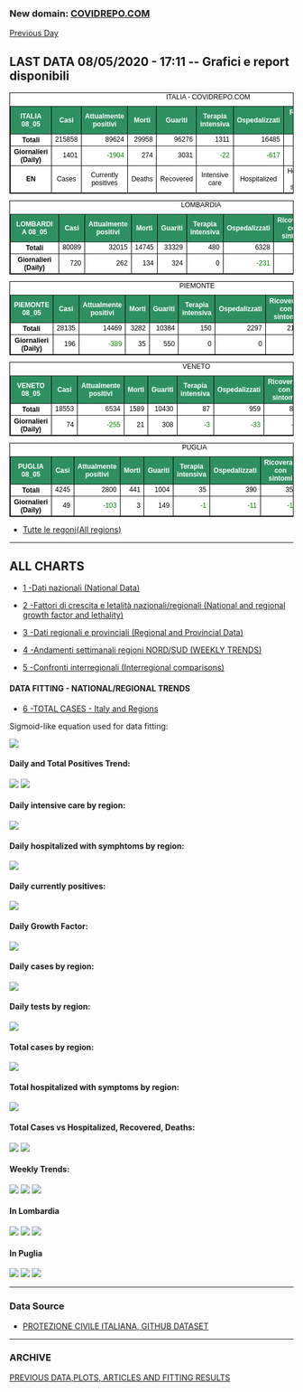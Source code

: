 <!-- start -->
### New domain: <a href="http://www.covidrepo.com/">COVIDREPO.COM</a>
[Previous Day](/index_07_05.md)
## LAST DATA 08/05/2020 - 17:11 -- Grafici e report disponibili

<table style=" color:black; font-size:12; font-family:arial; text-align:center; " cellpadding="2.5" cellspacing="0" border="1" bordercolor="black" bgcolor="#FFFFFF">
<caption>ITALIA - COVIDREPO.COM</caption>
<tr style="color:#FFFFFF;background:#2E9061">
<th>ITALIA 08_05</th>
<th>Casi</th>
<th>Attualmente positivi</th>
<th>Morti</th>
<th>Guariti</th>
<th>Terapia intensiva</th>
<th>Ospedalizzati</th>
<th>Ricoverati con sintomi</th>
<th>Isolamento domiciliare</th>
<th>Tamponi</th>
</tr>
<tr>
<th>Totali</th>
<td align="right"> 215858</td>
<td align="right"> 89624</td>
<td align="right"> 29958</td>
<td align="right"> 96276</td>
<td align="right"> 1311</td>
<td align="right"> 16485</td>
<td align="right"> 15174</td>
<td align="right"> 73139</td>
<td align="right"> 2381288</td>
</tr>
<tr>
<th>Giornalieri (Daily)</th>
<td align="right"> 1401</td>
<td align="right" style=" color:green; "> -1904</td>
<td align="right"> 274</td>
<td align="right"> 3031</td>
<td align="right" style=" color:green; "> -22</td>
<td align="right" style=" color:green; "> -617</td>
<td align="right" style=" color:green; "> -595</td>
<td align="right" style=" color:green; "> -1287</td>
<td align="right"> 70359</td>
</tr>
<tr>
<th>EN</th>
<td>Cases</td>
<td>Currently positives</td>
<td>Deaths</td>
<td>Recovered</td>
<td>Intensive care</td>
<td>Hospitalized</td>
<td>Hospitalized with symptoms</td>
<td>Home isolation</td>
<td>Tests</td>
</tr>
</table>

<table style=" color:black; font-size:12; font-family:arial; text-align:center; " cellpadding="2.5" cellspacing="0" border="1" bordercolor="black" bgcolor="#FFFFFF">
<caption>LOMBARDIA</caption>
<tr style="color:#FFFFFF;background:#2E9061">
<th>LOMBARDIA 08_05</th>
<th>Casi</th>
<th>Attualmente positivi</th>
<th>Morti</th>
<th>Guariti</th>
<th>Terapia intensiva</th>
<th>Ospedalizzati</th>
<th>Ricoverati con sintomi</th>
<th>Isolamento domiciliare</th>
<th>Tamponi</th>
</tr>
<tr>
<th>Totali</th>
<td align="right"> 80089</td>
<td align="right"> 32015</td>
<td align="right"> 14745</td>
<td align="right"> 33329</td>
<td align="right"> 480</td>
<td align="right"> 6328</td>
<td align="right"> 5848</td>
<td align="right"> 25687</td>
<td align="right"> 455294</td>
</tr>
<tr>
<th>Giornalieri (Daily)</th>
<td align="right"> 720</td>
<td align="right"> 262</td>
<td align="right"> 134</td>
<td align="right"> 324</td>
<td align="right"> 0</td>
<td align="right" style=" color:green; "> -231</td>
<td align="right" style=" color:green; "> -231</td>
<td align="right"> 493</td>
<td align="right"> 15488</td>
</tr>
</table>

<table style=" color:black; font-size:12; font-family:arial; text-align:center; " cellpadding="2.5" cellspacing="0" border="1" bordercolor="black" bgcolor="#FFFFFF">
<caption>PIEMONTE</caption>
<tr style="color:#FFFFFF;background:#2E9061">
<th>PIEMONTE 08_05</th>
<th>Casi</th>
<th>Attualmente positivi</th>
<th>Morti</th>
<th>Guariti</th>
<th>Terapia intensiva</th>
<th>Ospedalizzati</th>
<th>Ricoverati con sintomi</th>
<th>Isolamento domiciliare</th>
<th>Tamponi</th>
</tr>
<tr>
<th>Totali</th>
<td align="right"> 28135</td>
<td align="right"> 14469</td>
<td align="right"> 3282</td>
<td align="right"> 10384</td>
<td align="right"> 150</td>
<td align="right"> 2297</td>
<td align="right"> 2147</td>
<td align="right"> 12172</td>
<td align="right"> 194584</td>
</tr>
<tr>
<th>Giornalieri (Daily)</th>
<td align="right"> 196</td>
<td align="right" style=" color:green; "> -389</td>
<td align="right"> 35</td>
<td align="right"> 550</td>
<td align="right"> 0</td>
<td align="right"> 0</td>
<td align="right"> 0</td>
<td align="right" style=" color:green; "> -389</td>
<td align="right"> 6527</td>
</tr>
</table>

<table style=" color:black; font-size:12; font-family:arial; text-align:center; " cellpadding="2.5" cellspacing="0" border="1" bordercolor="black" bgcolor="#FFFFFF">
<caption>VENETO</caption>
<tr style="color:#FFFFFF;background:#2E9061">
<th>VENETO 08_05</th>
<th>Casi</th>
<th>Attualmente positivi</th>
<th>Morti</th>
<th>Guariti</th>
<th>Terapia intensiva</th>
<th>Ospedalizzati</th>
<th>Ricoverati con sintomi</th>
<th>Isolamento domiciliare</th>
<th>Tamponi</th>
</tr>
<tr>
<th>Totali</th>
<td align="right"> 18553</td>
<td align="right"> 6534</td>
<td align="right"> 1589</td>
<td align="right"> 10430</td>
<td align="right"> 87</td>
<td align="right"> 959</td>
<td align="right"> 872</td>
<td align="right"> 5575</td>
<td align="right"> 410212</td>
</tr>
<tr>
<th>Giornalieri (Daily)</th>
<td align="right"> 74</td>
<td align="right" style=" color:green; "> -255</td>
<td align="right"> 21</td>
<td align="right"> 308</td>
<td align="right" style=" color:green; "> -3</td>
<td align="right" style=" color:green; "> -33</td>
<td align="right" style=" color:green; "> -30</td>
<td align="right" style=" color:green; "> -222</td>
<td align="right"> 10406</td>
</tr>
</table>

<table style=" color:black; font-size:12; font-family:arial; text-align:center; " cellpadding="2.5" cellspacing="0" border="1" bordercolor="black" bgcolor="#FFFFFF">
<caption>PUGLIA</caption>
<tr style="color:#FFFFFF;background:#2E9061">
<th>PUGLIA 08_05</th>
<th>Casi</th>
<th>Attualmente positivi</th>
<th>Morti</th>
<th>Guariti</th>
<th>Terapia intensiva</th>
<th>Ospedalizzati</th>
<th>Ricoverati con sintomi</th>
<th>Isolamento domiciliare</th>
<th>Tamponi</th>
</tr>
<tr>
<th>Totali</th>
<td align="right"> 4245</td>
<td align="right"> 2800</td>
<td align="right"> 441</td>
<td align="right"> 1004</td>
<td align="right"> 35</td>
<td align="right"> 390</td>
<td align="right"> 355</td>
<td align="right"> 2410</td>
<td align="right"> 72796</td>
</tr>
<tr>
<th>Giornalieri (Daily)</th>
<td align="right"> 49</td>
<td align="right" style=" color:green; "> -103</td>
<td align="right"> 3</td>
<td align="right"> 149</td>
<td align="right" style=" color:green; "> -1</td>
<td align="right" style=" color:green; "> -11</td>
<td align="right" style=" color:green; "> -10</td>
<td align="right" style=" color:green; "> -92</td>
<td align="right"> 1852</td>
</tr>
</table>


- [Tutte le regoni(All regions)](/Tables/regionsTable_08_05.md)

---

## ALL CHARTS

- [1 -Dati nazionali (National Data)](/RUN_08_05/RUN0/RUN.html)

- [2 -Fattori di crescita e letalità nazionali/regionali (National and regional growth factor and lethality)](/RUN_08_05/RUN6/RUN.html)

- [3 -Dati regionali e provinciali (Regional and Provincial Data)](/RUN_08_05/RUN2/RUN.html)

- [4 -Andamenti settimanali regioni NORD/SUD (WEEKLY TRENDS)](/RUN_08_05/RUN5/RUN.html)

- [5 -Confronti interregionali (Interregional comparisons)](/RUN_08_05/RUN4/RUN.html)

#### DATA FITTING - NATIONAL/REGIONAL TRENDS

- [6 -TOTAL CASES - Italy and Regions](/RUN_08_05/RUN1/RUN.html)

Sigmoid-like equation used for data fitting:

<img src="http://latex.codecogs.com/svg.latex?Sig = \frac{a}{e^{b(x+c)} + a1e^{b1(x+c1)} - d}" border="0"/>

#### Daily and Total Positives Trend:
<img src="https://marcelchiarello.github.io/showdata/RUN_08_05/RUN1/RUN_DATA_FIT_TOTAL_CASES_ITALY_REGIONS_01.png">
<img src="https://marcelchiarello.github.io/showdata/RUN_08_05/RUN1/RUN_DATA_FIT_TOTAL_CASES_ITALY_REGIONS_02.png">

#### Daily intensive care by region:
<img src="https://marcelchiarello.github.io/showdata/RUN_08_05/RUN4/RUN_INTEREGION_13.png">

#### Daily hospitalized with symphtoms by region:
<img src="https://marcelchiarello.github.io/showdata/RUN_08_05/RUN4/RUN_INTEREGION_14.png">

#### Daily currently positives:
<img src="https://marcelchiarello.github.io/showdata/RUN_08_05/RUN4/RUN_INTEREGION_15.png">

#### Daily Growth Factor:
<img src="https://marcelchiarello.github.io/showdata/RUN_08_05/RUN6/RUN_FACTORS_01.png">

#### Daily cases by region:
<img src="https://marcelchiarello.github.io/showdata/RUN_08_05/RUN4/RUN_INTEREGION_11.png">

#### Daily tests by region:
<img src="https://marcelchiarello.github.io/showdata/RUN_08_05/RUN4/RUN_INTEREGION_12.png">

#### Total cases by region:
<img src="https://marcelchiarello.github.io/showdata/RUN_08_05/RUN4/RUN_INTEREGION_01.png">

#### Total hospitalized with symptoms by region:
<img src="https://marcelchiarello.github.io/showdata/RUN_08_05/RUN4/RUN_INTEREGION_05.png">

#### Total Cases vs Hospitalized, Recovered, Deaths:
<img src="https://marcelchiarello.github.io/showdata/RUN_08_05/RUN0/RUN_DATA_ITALIA_01.png">


<img src="https://marcelchiarello.github.io/showdata/RUN_08_05/RUN0/RUN_DATA_ITALIA_04.png">

#### Weekly Trends:
<img src="https://marcelchiarello.github.io/showdata/RUN_08_05/RUN5/RUN_NEWTRENDS_01.png">
<img src="https://marcelchiarello.github.io/showdata/RUN_08_05/RUN5/RUN_NEWTRENDS_02.png">
<img src="https://marcelchiarello.github.io/showdata/RUN_08_05/RUN5/RUN_NEWTRENDS_03.png">


#### In Lombardia
<img src="https://marcelchiarello.github.io/showdata/RUN_08_05/RUN2/RUN_DATA_PROVINCE_08.png">
<img src="https://marcelchiarello.github.io/showdata/RUN_08_05/RUN1/RUN_DATA_FIT_TOTAL_CASES_ITALY_REGIONS_05.png">
<img src="https://marcelchiarello.github.io/showdata/RUN_08_05/RUN1/RUN_DATA_FIT_TOTAL_CASES_ITALY_REGIONS_06.png">

#### In Puglia
<img src="https://marcelchiarello.github.io/showdata/RUN_08_05/RUN2/RUN_DATA_PROVINCE_01.png">
<img src="https://marcelchiarello.github.io/showdata/RUN_08_05/RUN1/RUN_DATA_FIT_TOTAL_CASES_ITALY_REGIONS_03.png">
<img src="https://marcelchiarello.github.io/showdata/RUN_08_05/RUN1/RUN_DATA_FIT_TOTAL_CASES_ITALY_REGIONS_04.png">

---

### Data Source

- [PROTEZIONE CIVILE ITALIANA, GITHUB DATASET](https://github.com/pcm-dpc/COVID-19)

---

### ARCHIVE
[PREVIOUS DATA,PLOTS, ARTICLES AND FITTING RESULTS](/archive.md)
